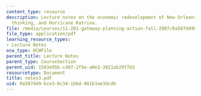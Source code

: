 ```yaml
---
content_type: resource
description: Lecture notes on the economic redevelopment of New Orleans, regional
  thinking, and Hurricane Katrina.
file: /media/courses/11-201-gateway-planning-action-fall-2007/0a507d49bce30c341bbd081b3ae3dcdb_notes3.pdf
file_type: application/pdf
learning_resource_types:
- Lecture Notes
ocw_type: OCWFile
parent_title: Lecture Notes
parent_type: CourseSection
parent_uid: 1583e95b-c487-2f9a-a0e3-3811ab29f7d3
resourcetype: Document
title: notes3.pdf
uid: 0a507d49-bce3-0c34-1bbd-081b3ae3dcdb
---
```

